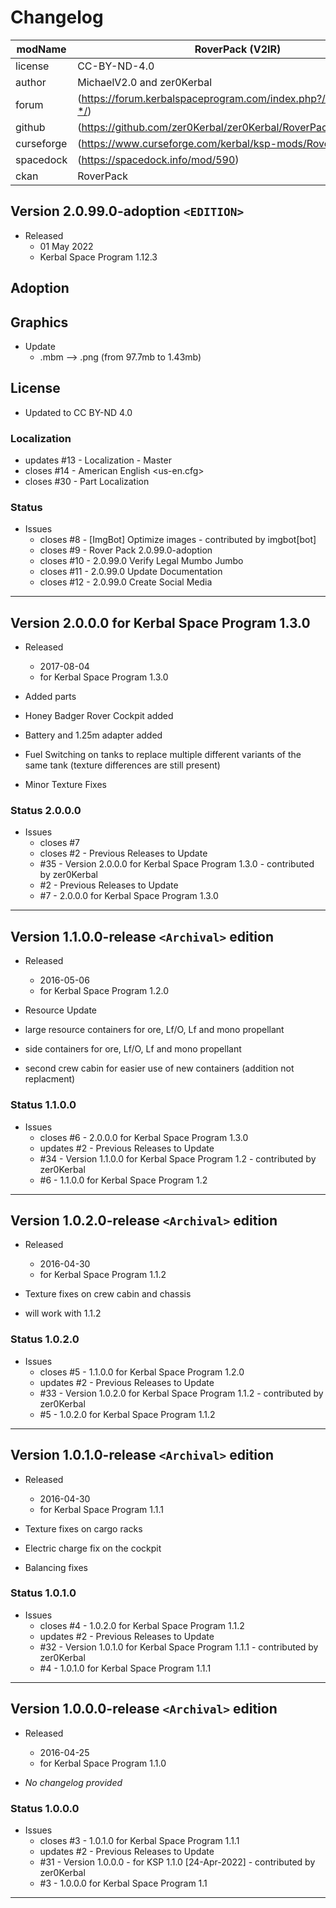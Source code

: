 # Changelog  

| modName    | RoverPack (V2IR)                                                  |
| ---------- | ----------------------------------------------------------------- |
| license    | CC-BY-ND-4.0                                                      |
| author     | MichaelV2.0 and zer0Kerbal                                        |
| forum      | (https://forum.kerbalspaceprogram.com/index.php?/topic/207911-*/) |
| github     | (https://github.com/zer0Kerbal/zer0Kerbal/RoverPack)              |
| curseforge | (https://www.curseforge.com/kerbal/ksp-mods/RoverPack)            |
| spacedock  | (https://spacedock.info/mod/590)                                  |
| ckan       | RoverPack                                                         |

## Version 2.0.99.0-adoption `<EDITION>`

* Released
  * 01 May 2022
  * Kerbal Space Program 1.12.3

## Adoption

## Graphics

* Update
  * .mbm --> .png (from 97.7mb to 1.43mb)

## License

* Updated to CC BY-ND 4.0

### Localization

* updates #13 - Localization - Master
* closes #14 - American English <us-en.cfg>
* closes #30 - Part Localization

### Status

* Issues
  * closes #8 - [ImgBot] Optimize images - contributed by imgbot[bot]
  * closes #9 - Rover Pack 2.0.99.0-adoption <NAME>
  * closes #10 - 2.0.99.0 Verify Legal Mumbo Jumbo
  * closes #11 - 2.0.99.0 Update Documentation
  * closes #12 - 2.0.99.0 Create Social Media

---

## Version 2.0.0.0 for Kerbal Space Program 1.3.0

* Released
  * 2017-08-04
  * for Kerbal Space Program 1.3.0

* Added parts
* Honey Badger Rover Cockpit added
* Battery and 1.25m adapter added
* Fuel Switching on tanks to replace multiple different variants of the same tank (texture differences are still present)
* Minor Texture Fixes

### Status 2.0.0.0

* Issues
  * closes #7
  * closes #2 - Previous Releases to Update
  * #35 - Version 2.0.0.0 for Kerbal Space Program 1.3.0 - contributed by zer0Kerbal
  * #2 - Previous Releases to Update
  * #7 - 2.0.0.0 for Kerbal Space Program 1.3.0

---

## Version 1.1.0.0-release `<Archival>` edition

* Released
  * 2016-05-06
  * for Kerbal Space Program 1.2.0

* Resource Update
* large resource containers for ore, Lf/O, Lf and mono propellant
* side containers for ore, Lf/O, Lf and mono propellant
* second crew cabin for easier use of new containers (addition not replacment)
  
### Status 1.1.0.0

* Issues
  * closes #6 - 2.0.0.0 for Kerbal Space Program 1.3.0
  * updates #2 - Previous Releases to Update
  * #34 - Version 1.1.0.0 for Kerbal Space Program 1.2 - contributed by zer0Kerbal
  * #6 - 1.1.0.0 for Kerbal Space Program 1.2

---

## Version 1.0.2.0-release `<Archival>` edition

* Released
  * 2016-04-30
  * for Kerbal Space Program 1.1.2

* Texture fixes on crew cabin and chassis
* will work with 1.1.2
  
### Status 1.0.2.0

* Issues
  * closes #5 - 1.1.0.0 for Kerbal Space Program 1.2.0
  * updates #2 - Previous Releases to Update
  * #33 - Version 1.0.2.0 for Kerbal Space Program 1.1.2 - contributed by zer0Kerbal
  * #5 - 1.0.2.0 for Kerbal Space Program 1.1.2

---

## Version 1.0.1.0-release `<Archival>` edition

* Released
  * 2016-04-30
  * for Kerbal Space Program 1.1.1

* Texture fixes on cargo racks
* Electric charge fix on the cockpit
* Balancing fixes
  
### Status 1.0.1.0

* Issues
  * closes #4 - 1.0.2.0 for Kerbal Space Program 1.1.2
  * updates #2 - Previous Releases to Update
  * #32 - Version 1.0.1.0 for Kerbal Space Program 1.1.1 - contributed by zer0Kerbal
  * #4 - 1.0.1.0 for Kerbal Space Program 1.1.1

---

## Version 1.0.0.0-release `<Archival>` edition

* Released
  * 2016-04-25
  * for Kerbal Space Program 1.1.0

* *No changelog provided*
  
### Status 1.0.0.0

* Issues
  * closes #3 - 1.0.1.0 for Kerbal Space Program 1.1.1
  * updates #2 - Previous Releases to Update
  * #31 - Version 1.0.0.0 - for KSP 1.1.0 [24-Apr-2022] - contributed by zer0Kerbal
  * #3 - 1.0.0.0 for Kerbal Space Program 1.1

---
